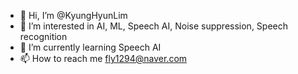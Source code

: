 - 👋 Hi, I’m @KyungHyunLim
- 👀 I’m interested in AI, ML, Speech AI, Noise suppression, Speech recognition
- 🌱 I’m currently learning Speech AI
- 📫 How to reach me fly1294@naver.com

<!---
KyungHyunLim/KyungHyunLim is a ✨ special ✨ repository because its `README.md` (this file) appears on your GitHub profile.
You can click the Preview link to take a look at your changes.
--->
